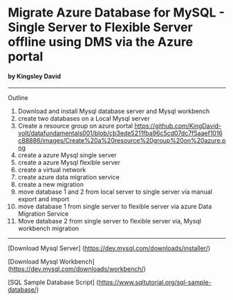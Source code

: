 # Migrate Azure Database for MySQL - Single Server to Flexible Server offline using DMS via the Azure portal
#### by Kingsley David
***
Outline
1. Download and install Mysql database server and Mysql workbench
1. create two databases on a Local Mysql server
1. Create a resource group on azure portal
  https://github.com/KingDavid-volt/datafundamentals001/blob/cb3ede5211fba96c5cd07dc7f5aaef1016c88886/images/Create%20a%20resource%20group%20on%20azure.png
3. create a azure Mysql single server
4. create a azure Mysql flexible server
5. create a virtual network
6. create azure data migration service
7. create a new migration
8. move database 1 and 2 from local server to single server via manual export and import
9. move database 1 from single server to flexible server via
azure Data Migration Service
1. Move database 2 from single server to flexible server via, Mysql workbench migration
***
[Download Mysql Server] (https://dev.mysql.com/downloads/installer/)

[Download Mysql Workbench] (https://dev.mysql.com/downloads/workbench/)

[SQL Sample Database Script] (https://www.sqltutorial.org/sql-sample-database/)
